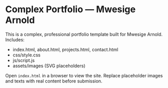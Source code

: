 # Complex Portfolio — Mwesige Arnold

This is a complex, professional portfolio template built for Mwesige Arnold.
Includes:
- index.html, about.html, projects.html, contact.html
- css/style.css
- js/script.js
- assets/images (SVG placeholders)

Open `index.html` in a browser to view the site. Replace placeholder images and texts with real content before submission.
